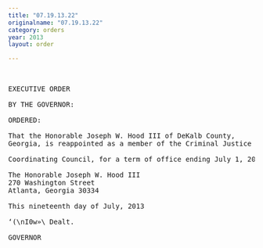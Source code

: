 ```yaml
---
title: "07.19.13.22"
originalname: "07.19.13.22"
category: orders
year: 2013
layout: order

---
```

<pre>
 

EXECUTIVE ORDER

BY THE GOVERNOR:

ORDERED:

That the Honorable Joseph W. Hood III of DeKalb County,
Georgia, is reappointed as a member of the Criminal Justice

Coordinating Council, for a term of office ending July 1, 2017.

The Honorable Joseph W. Hood III
270 Washington Street
Atlanta, Georgia 30334

This nineteenth day of July, 2013

‘(\nI0w»\ Dealt.

GOVERNOR

</pre>
